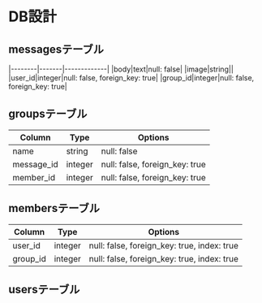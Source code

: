 # DB設計

## messagesテーブル
|--------|-------|-------------|
|body|text|null: false|
|image|string||
|user_id|integer|null: false, foreign_key: true|
|group_id|integer|null: false, foreign_key: true|

## groupsテーブル
|Column|Type|Options|
|--------|-------|-------------|
|name|string|null: false|
|message_id|integer|null: false, foreign_key: true|
|member_id|integer|null: false, foreign_key: true|

## membersテーブル
|Column|Type|Options|
|--------|-------|-------------|
|user_id|integer|null: false, foreign_key: true, index: true|
|group_id|integer|null: false, foreign_key: true, index: true|


## usersテーブル
